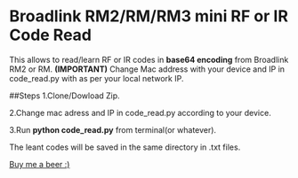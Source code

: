# Broadlink RM2/RM/RM3 mini RF or IR Code Read

This allows to read/learn RF or IR codes in **base64 encoding** from Broadlink RM2 or RM.
**(IMPORTANT)** Change Mac address with your device and IP in code_read.py with as per your local network IP.

##Steps
1.Clone/Dowload Zip.

2.Change mac adress and IP in code_read.py according to your device.

3.Run **python code_read.py** from terminal(or whatever).


The leant codes will be saved in the same directory in .txt files.

[Buy me a beer :)](PayPal.Me/akshitgupta)

